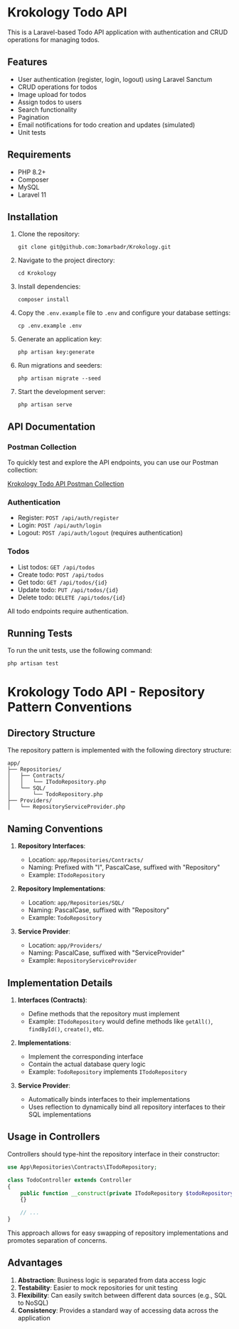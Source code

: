 # Krokology Todo API

This is a Laravel-based Todo API application with authentication and CRUD operations for managing todos.

## Features

- User authentication (register, login, logout) using Laravel Sanctum
- CRUD operations for todos
- Image upload for todos
- Assign todos to users
- Search functionality
- Pagination
- Email notifications for todo creation and updates (simulated)
- Unit tests

## Requirements

- PHP 8.2+
- Composer
- MySQL
- Laravel 11

## Installation

1. Clone the repository:
   ```
   git clone git@github.com:3omarbadr/Krokology.git
   ```
2. Navigate to the project directory:
   ```
   cd Krokology
   ```
3. Install dependencies:
   ```
   composer install
   ```
4. Copy the `.env.example` file to `.env` and configure your database settings:
   ```
   cp .env.example .env
   ```
5. Generate an application key:
   ```
   php artisan key:generate
   ```
6. Run migrations and seeders:
   ```
   php artisan migrate --seed
   ```
7. Start the development server:
   ```
   php artisan serve
   ```

## API Documentation

### Postman Collection

To quickly test and explore the API endpoints, you can use our Postman collection:

[Krokology Todo API Postman Collection](https://documenter.getpostman.com/view/16204995/2sAXqqePV1)

### Authentication

- Register: `POST /api/auth/register`
- Login: `POST /api/auth/login`
- Logout: `POST /api/auth/logout` (requires authentication)

### Todos

- List todos: `GET /api/todos`
- Create todo: `POST /api/todos`
- Get todo: `GET /api/todos/{id}`
- Update todo: `PUT /api/todos/{id}`
- Delete todo: `DELETE /api/todos/{id}`

All todo endpoints require authentication.

## Running Tests

To run the unit tests, use the following command:
```
php artisan test
```

# Krokology Todo API - Repository Pattern Conventions

## Directory Structure

The repository pattern is implemented with the following directory structure:

```
app/
├── Repositories/
│   ├── Contracts/
│   │   └── ITodoRepository.php
│   └── SQL/
│       └── TodoRepository.php
├── Providers/
│   └── RepositoryServiceProvider.php
```

## Naming Conventions

1. **Repository Interfaces**:
   - Location: `app/Repositories/Contracts/`
   - Naming: Prefixed with "I", PascalCase, suffixed with "Repository"
   - Example: `ITodoRepository`

2. **Repository Implementations**:
   - Location: `app/Repositories/SQL/`
   - Naming: PascalCase, suffixed with "Repository"
   - Example: `TodoRepository`

3. **Service Provider**:
   - Location: `app/Providers/`
   - Naming: PascalCase, suffixed with "ServiceProvider"
   - Example: `RepositoryServiceProvider`

## Implementation Details

1. **Interfaces (Contracts)**:
   - Define methods that the repository must implement
   - Example: `ITodoRepository` would define methods like `getAll()`, `findById()`, `create()`, etc.

2. **Implementations**:
   - Implement the corresponding interface
   - Contain the actual database query logic
   - Example: `TodoRepository` implements `ITodoRepository`

3. **Service Provider**:
   - Automatically binds interfaces to their implementations
   - Uses reflection to dynamically bind all repository interfaces to their SQL implementations

## Usage in Controllers

Controllers should type-hint the repository interface in their constructor:

```php
use App\Repositories\Contracts\ITodoRepository;

class TodoController extends Controller
{
    public function __construct(private ITodoRepository $todoRepository)
    {}

    // ...
}
```

This approach allows for easy swapping of repository implementations and promotes separation of concerns.

## Advantages

1. **Abstraction**: Business logic is separated from data access logic
2. **Testability**: Easier to mock repositories for unit testing
3. **Flexibility**: Can easily switch between different data sources (e.g., SQL to NoSQL)
4. **Consistency**: Provides a standard way of accessing data across the application
